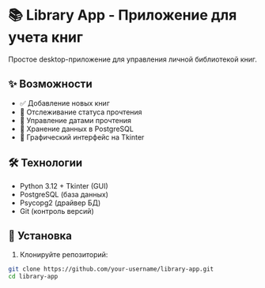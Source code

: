 # 📚 Library App - Приложение для учета книг

Простое desktop-приложение для управления личной библиотекой книг.

## ✨ Возможности

- ✅ Добавление новых книг
- 📖 Отслеживание статуса прочтения  
- 📅 Управление датами прочтения
- 💾 Хранение данных в PostgreSQL
- 🎨 Графический интерфейс на Tkinter

## 🛠️ Технологии

- Python 3.12 + Tkinter (GUI)
- PostgreSQL (база данных) 
- Psycopg2 (драйвер БД)
- Git (контроль версий)

## 🚀 Установка

1. Клонируйте репозиторий:
```bash
git clone https://github.com/your-username/library-app.git
cd library-app
